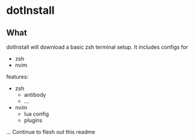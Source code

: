 # dotInstall
## What
dotInstall will download a basic zsh terminal setup.
It includes configs for
- zsh
- nvim

features:
- zsh
  - antibody
  - ...
- nvim
  - lua config
  - plugins

... Continue to flesh out this readme
